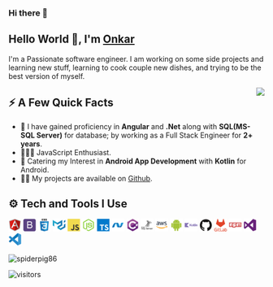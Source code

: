 ### Hi there 👋

<!--
**onkarnirhali/onkarnirhali** is a ✨ _special_ ✨ repository because its `README.md` (this file) appears on your GitHub profile.

Here are some ideas to get you started:

- 🔭 I’m currently working on ...
- 🌱 I’m currently learning ...
- 👯 I’m looking to collaborate on ...
- 🤔 I’m looking for help with ...
- 💬 Ask me about ...
- 📫 How to reach me: ...
- 😄 Pronouns: ...
- ⚡ Fun fact: ...
-->

<h2>Hello World 👋, I'm <a href="https://onkardev.netlify.app/">Onkar</a></h2>
<p>I'm a Passionate software engineer. I am working on some side projects and learning new stuff, learning to cook couple new dishes, and trying to be the best version of myself.</p>
<p>
</p>
<img align="right" src="https://media.giphy.com/media/ZVik7pBtu9dNS/giphy.gif" />
<h2>⚡️ A Few Quick Facts</h2>
<ul>
<li>💼 I have gained proficiency in <strong>Angular</strong> and <strong>.Net</strong> along with <strong>SQL(MS-SQL Server)</strong> for database; by working as a Full Stack Engineer for <strong>2+ years</strong>.</li>
<li>👨🏻‍💻 JavaScript Enthusiast.</li>
<li>🧐 Catering my Interest in <strong>Android App Development</strong> with <strong>Kotlin</strong> for Android.</li>
<li>👨‍💻 My projects are available on <a href="https://github.com/onkarnirhali">Github</a>.</li>

</ul>
<h2> ⚙️ Tech and Tools I Use</h2>
<p align="left">
<img src="https://raw.githubusercontent.com/devicons/devicon/master/icons/angularjs/angularjs-original.svg" alt="angular" width="25" height="25" />
<img src="https://raw.githubusercontent.com/devicons/devicon/master/icons/bootstrap/bootstrap-plain.svg" alt="bootstrap" width="25" height="25" />
<img src="https://raw.githubusercontent.com/devicons/devicon/master/icons/css3/css3-original-wordmark.svg" alt="css3" width="25" height="25" />
<img src="https://raw.githubusercontent.com/devicons/devicon/master/icons/materialui/materialui-original.svg" alt="material-ui" width="25" height="25" />
<img src="https://raw.githubusercontent.com/devicons/devicon/master/icons/javascript/javascript-original.svg" alt="javascript" width="25" height="25" />
<img src="https://raw.githubusercontent.com/devicons/devicon/master/icons/nodejs/nodejs-original.svg" alt="nodeJS" width="25" height="25" />
<img src="https://raw.githubusercontent.com/devicons/devicon/master/icons/typescript/typescript-original.svg" alt="typescript" width="25" height="25" />
<img src="https://raw.githubusercontent.com/devicons/devicon/master/icons/dot-net/dot-net-original.svg" alt=".NET" width="25" height="25" />
<img src="https://raw.githubusercontent.com/devicons/devicon/master/icons/csharp/csharp-original.svg" alt="cSharp" width="25" height="25" />
<img src="https://raw.githubusercontent.com/devicons/devicon/master/icons/microsoftsqlserver/microsoftsqlserver-plain-wordmark.svg" alt="MS-SQlServer" width="25" height="25" />
<img src="https://raw.githubusercontent.com/github/explore/80688e429a7d4ef2fca1e82350fe8e3517d3494d/topics/aws/aws.png" alt="aws" width="25" height="25" />
<img src="https://raw.githubusercontent.com/devicons/devicon/master/icons/android/android-original.svg" alt="android" width="25" height="25" />
<img src="https://raw.githubusercontent.com/devicons/devicon/master/icons/kotlin/kotlin-plain-wordmark.svg" alt="kotlin" width="25" height="25" />
<img src="https://raw.githubusercontent.com/devicons/devicon/master/icons/github/github-original.svg" alt="github" width="25" height="25" />
<img src="https://raw.githubusercontent.com/devicons/devicon/master/icons/gitlab/gitlab-plain-wordmark.svg" alt="gitlab" width="25" height="25" />
<img src="https://raw.githubusercontent.com/devicons/devicon/master/icons/npm/npm-original-wordmark.svg" alt="npm" width="25" height="25" />
<img src="https://raw.githubusercontent.com/devicons/devicon/master/icons/visualstudio/visualstudio-plain.svg" alt="visualstudio" width="25" height="25" />
<img src="https://raw.githubusercontent.com/devicons/devicon/master/icons/vscode/vscode-original.svg" alt="vscode" width="25" height="25" />
</p>
<img src="https://github-readme-stats.vercel.app/api?username=onkarnirhali&show_icons=true&count_private=true" alt="spiderpig86" />
<p><img src="https://visitor-badge.glitch.me/badge?page_id=onkarnirhali.onkarnirhali" alt="visitors"></p>


